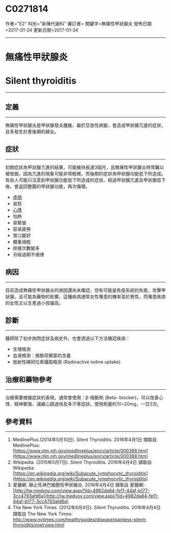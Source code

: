 # C0271814
作者="E2"
科別="新陳代謝科"
審訂者=
關鍵字=無痛性甲狀腺炎
發佈日期=2017-01-24
更新日期=2017-01-24

----------
# 無痛性甲狀腺炎
# Silent thyroiditis
----------
## 定義
----------

無痛性甲狀腺炎是甲狀腺發炎腫脹，屬於亞急性病變，會造成甲狀腺亢進的症狀，且多發生於產後期的婦女。 

## 症狀
----------

初期症狀為甲狀腺亢進的結果，可能維持長達3個月，且無痛性甲狀腺炎時常難以被發掘，因為亢進的現象可能非常輕微。而後期的症狀為甲狀腺功能低下所造成。有些人可能只注意到甲狀腺功能低下所造成的症狀。經過甲狀腺亢進及甲狀腺低下後，會返回整腸的甲狀腺功能，再次循環。

- [虛弱](C3714552)
- 易怒
- [心悸](C0030252)
- 怕熱
- 易緊張
- 容易疲勞
- 胃口變好
- 體重減輕
- 排便次數變多
- 月經週期不規律 
## 病因
----------

目前造成無痛性甲狀腺炎的病因還尚未確認，但有可能是免疫系統的失能，攻擊甲狀腺，且可能為藥物的影響。這種疾病通常女性罹患的機率高於男性，而罹患疾病的女性又以生產過小孩偏高。 

## 診斷
----------

醫師除了初步詢問症狀及病史外，也會透過以下方法確認疾病：

- 生理檢測
- 血液檢測：檢驗荷爾蒙的含量
- 放射性碘同位素攝取檢測 (Radioactive iodine uptake)
## 治療和藥物參考
----------

治療需要根據症狀的表現，通常會使用：β-阻斷劑 (Beta- blocker)，可以改善心悸、精神緊張、減緩心跳過快及多汗等症狀。使用劑量約10~20mg，一日3次。 

## 參考資料
----------
1. MedlinePlus.(2014年5月10日). Silent Thyroiditis. 2016年4月1日 擷取自MedlinePlus:
  [https://www.nlm.nih.gov/medlineplus/ency/article/000388.htm](https://www.nlm.nih.gov/medlineplus/ency/article/000388.htm)
2. Wikipedia. (2015年5月7日). Silent Thyroiditis. 2016年4月4日 擷取自 Wikipedia:
  [https://en.wikipedia.org/wiki/Subacute_lymphocytic_thyroiditis](https://en.wikipedia.org/wiki/Subacute_lymphocytic_thyroiditis)
3. 愛醫網. 靜止性淋巴細胞性甲狀腺炎. 2016年4月4日 擷取自 愛醫網:
  [http://tw.medvov.com/view.aspx?lid=4982da84-fe11-44af-b177-3cc4793afd6a](http://tw.medvov.com/view.aspx?lid=4982da84-fe11-44af-b177-3cc4793afd6a)
4. The New York Times. (2012年6月4日). Silent Thyroiditis. 2016年4月4日 擷取自 The New York Times:
  http://www.nytimes.com/health/guides/disease/painless-silent-thyroiditis/overview.html

